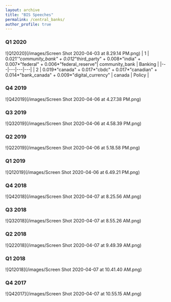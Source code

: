 ```yaml
---
layout: archive
title: "BIS Speeches"
permalink: /central_banks/
author_profile: true
---
```


### Q1 2020
![Q12020](/images/Screen Shot 2020-04-03 at 8.29.14 PM.png)
|  1 | 0.021'*"community_bank" + 0.012*"third_party" + 0.008*"india" + 0.007*"federal" + 0.006*"federal_reserve"|  community_bank | Banking |
|---|---|---|---|
|  2 | 0.019*"canada" + 0.017*"cbdc" + 0.017*"canadian" + 0.014*"bank_canada" + 0.009*"digital_currency"  | canada  | Policy  |

### Q4 2019
![Q42019](/images/Screen Shot 2020-04-06 at 4.27.38 PM.png)

### Q3 2019
![Q32019](/images/Screen Shot 2020-04-06 at 4.58.39 PM.png)

### Q2 2019
![Q22019](/images/Screen Shot 2020-04-06 at 5.18.58 PM.png)

### Q1 2019 
![Q12019](/images/Screen Shot 2020-04-06 at 6.49.21 PM.png)

### Q4 2018
![Q42018](/images/Screen Shot 2020-04-07 at 8.25.56 AM.png)

### Q3 2018 
![Q32018](/images/Screen Shot 2020-04-07 at 8.55.26 AM.png)

### Q2 2018
![Q22018](/images/Screen Shot 2020-04-07 at 9.49.39 AM.png)

### Q1 2018
![Q12018](/images/Screen Shot 2020-04-07 at 10.41.40 AM.png)

### Q4 2017
![Q42017](/images/Screen Shot 2020-04-07 at 10.55.15 AM.png)
